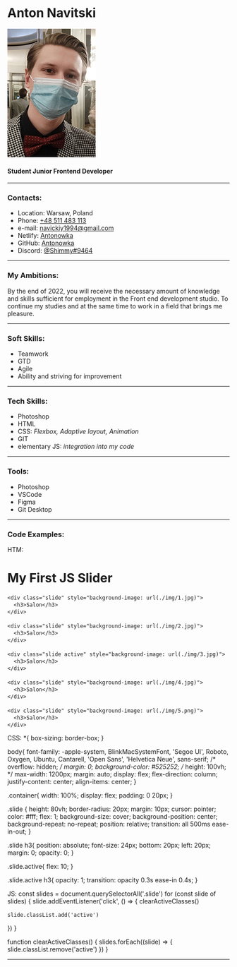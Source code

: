 # Anton Navitski

![MyPhoto](01.jpg "My Photo")

#### Student Junior Frontend Developer

___

### Contacts:
- Location: Warsaw, Poland
- Phone: [+48 511 483 113](tel:+48511483113 "phone")
- e-mail: [navickiy1994@gmail.com](mailto:navickiy1994@gmail.com "mail")
- Netlify: [Antonowka](https://app.netlify.com/teams/navickiy1994-3-imbsy/overview "mail")
- GitHub: [Antonowka](https://github.com/Antonowka "GitHub")
- Discord: [@Shimmy#9464](https://discord.com/app "mail")

___

### My Ambitions:
By the end of 2022, you will receive the necessary amount of knowledge and skills 
sufficient for employment in the Front end development studio.
To continue my studies and at the same time to work in a field that brings me pleasure.


___

### Soft Skills:
+ Teamwork
+ GTD
+ Agile
+ Ability and striving for improvement

___

### Tech Skills:
+ Photoshop
+ HTML
+ CSS:  *Flexbox, Adaptive layout, Animation*
+ GIT
+ elementary JS: *integration into my code*

___

### Tools:
+ Photoshop
+ VSCode
+ Figma
+ Git Desktop

___

### Code Examples:

HTM:
  <h1>My First JS Slider</h1>
  <div class="container">

    <div class="slide" style="background-image: url(./img/1.jpg)">
      <h3>Salon</h3>
    </div>

    <div class="slide" style="background-image: url(./img/2.jpg)">
      <h3>Salon</h3>
    </div>
 
    <div class="slide active" style="background-image: url(./img/3.jpg)">
      <h3>Salon</h3>
    </div>

    <div class="slide" style="background-image: url(./img/4.jpg)">
      <h3>Salon</h3>
    </div>

    <div class="slide" style="background-image: url(./img/5.png)">
      <h3>Salon</h3>
    </div>
  
  </div>

CSS:
*{
  box-sizing: border-box;
}

body{
  font-family: -apple-system, BlinkMacSystemFont, 'Segoe UI', Roboto, Oxygen, Ubuntu, Cantarell, 'Open Sans', 'Helvetica Neue', sans-serif;
  /* overflow: hidden; */
  margin: 0;
  background-color: #525252;
  /* height: 100vh; */
  max-width: 1200px;
  margin: auto;
  display: flex;
  flex-direction: column;
  justify-content: center;
  align-items: center;
}

.container{
  width: 100%;
  display: flex;
  padding: 0 20px;
}

.slide {
  height: 80vh;
  border-radius: 20px;
  margin: 10px;
  cursor: pointer;
  color: #fff;
  flex: 1;
  background-size: cover;
  background-position: center;
  background-repeat: no-repeat;
  position: relative;
  transition: all 500ms ease-in-out;
}

.slide h3{
  position: absolute;
  font-size: 24px;
  bottom: 20px;
  left: 20px;
  margin: 0;
  opacity: 0;
}

.slide.active{
  flex: 10;
}

.slide.active h3{
  opacity: 1;
  transition: opacity 0.3s ease-in 0.4s;
}

JS:
const slides = document.querySelectorAll('.slide')
for (const slide of slides) {
  slide.addEventListener('click', () => {
    clearActiveClasses()

    slide.classList.add('active')
  })
}

function clearActiveClasses() {
  slides.forEach((slide) => {
    slide.classList.remove('active')
  })
}
 

___
